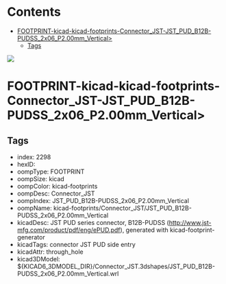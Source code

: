 



Contents
========

* [FOOTPRINT-kicad-kicad-footprints-Connector_JST-JST_PUD_B12B-PUDSS_2x06_P2.00mm_Vertical>](#footprint-kicad-kicad-footprints-connector_jst-jst_pud_b12b-pudss_2x06_p200mm_vertical)
	* [Tags](#tags)
  
![][im]
# FOOTPRINT-kicad-kicad-footprints-Connector_JST-JST_PUD_B12B-PUDSS_2x06_P2.00mm_Vertical>

## Tags

- index: 2298
- hexID: 
- oompType: FOOTPRINT
- oompSize: kicad
- oompColor: kicad-footprints
- oompDesc: Connector_JST
- oompIndex: JST_PUD_B12B-PUDSS_2x06_P2.00mm_Vertical
- oompName: kicad-footprints/Connector_JST/JST_PUD_B12B-PUDSS_2x06_P2.00mm_Vertical
- kicadDesc: JST PUD series connector, B12B-PUDSS (http://www.jst-mfg.com/product/pdf/eng/ePUD.pdf), generated with kicad-footprint-generator
- kicadTags: connector JST PUD side entry
- kicadAttr: through_hole
- kicad3DModel: ${KICAD6_3DMODEL_DIR}/Connector_JST.3dshapes/JST_PUD_B12B-PUDSS_2x06_P2.00mm_Vertical.wrl



[im]: image.png
